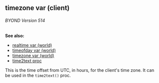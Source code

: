## timezone var (client) 
###### BYOND Version 514
**See also:**
*   [realtime var (world)](/world/var/realtime)
*   [timeofday var (world)](/world/var/timeofday)
*   [timezone var (world)](/world/var/timezone)
*   [time2text proc](/proc/time2text)


This is the time offset from UTC, in hours, for the client\'s
time zone. It can be used in the `time2text()` proc.